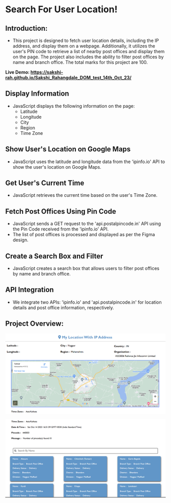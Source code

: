 # Search For User Location!
## Introduction:
* This project is designed to fetch user location details, including the IP address, and display them on a webpage. Additionally, it utilizes the user's PIN code to retrieve a list of nearby post offices and display them on the page. The project also includes the ability to filter post offices by name and branch office. The total marks for this project are 100.
  
**Live Demo: https://sakshi-rah.github.io/Sakshi_Rahangdale_DOM_test_14th_Oct_23/**

## Display Information

* JavaScript displays the following information on the page:
  - Latitude
  - Longitude
  - City
  - Region
  - Time Zone

## Show User's Location on Google Maps

* JavaScript uses the latitude and longitude data from the 'ipinfo.io' API to show the user's location on Google Maps.

## Get User's Current Time

* JavaScript retrieves the current time based on the user's Time Zone.

## Fetch Post Offices Using Pin Code

* JavaScript sends a GET request to the 'api.postalpincode.in' API using the Pin Code received from the 'ipinfo.io' API.
* The list of post offices is processed and displayed as per the Figma design.

## Create a Search Box and Filter

* JavaScript creates a search box that allows users to filter post offices by name and branch office.

##  API Integration

* We integrate two APIs: 'ipinfo.io' and 'api.postalpincode.in' for location details and post office information, respectively.

## Project Overview:
![Live](./Screenshot1.PNG)

![Live](./Screenshot2.PNG)
